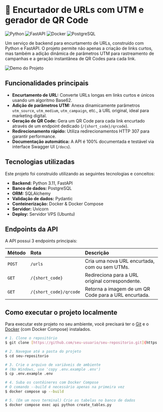 # 🔗 Encurtador de URLs com UTM e gerador de QR Code

![Python](https://img.shields.io/badge/Python-3.11-3776AB?style=for-the-badge&logo=python&logoColor=white)
![FastAPI](https://img.shields.io/badge/FastAPI-0.111.0-009688?style=for-the-badge&logo=fastapi&logoColor=white)
![Docker](https://img.shields.io/badge/Docker-20.10-2496ED?style=for-the-badge&logo=docker&logoColor=white)
![PostgreSQL](https://img.shields.io/badge/PostgreSQL-15-4169E1?style=for-the-badge&logo=postgresql&logoColor=white)

Um serviço de backend para encurtamento de URLs, construído com Python e FastAPI. O projeto permite não apenas a criação de links curtos, mas também a adição dinâmica de parâmetros UTM para rastreamento de campanhas e a geração instantânea de QR Codes para cada link.

![Demo do Projeto](https://exemplo.com/link_para_sua_imagem_demo.png)

## Funcionalidades principais

* **Encurtamento de URL:** Converte URLs longas em links curtos e únicos usando um algoritmo Base62.
* **Adição de parâmetros UTM:** Anexa dinamicamente parâmetros `utm_source`, `utm_medium`, `utm_campaign`, etc., à URL original, ideal para marketing digital.
* **Geração de QR Code:** Gera um QR Code para cada link encurtado através de um endpoint dedicado (`/{short_code}/qrcode`).
* **Redirecionamento rápido:** Utiliza redirecionamentos HTTP 307 para garantir performance.
* **Documentação automática:** A API é 100% documentada e testável via interface Swagger UI (`/docs`).

## Tecnologias utilizadas

Este projeto foi construído utilizando as seguintes tecnologias e conceitos:

* **Backend:** Python 3.11, FastAPI
* **Banco de dados:** PostgreSQL
* **ORM:** SQLAlchemy
* **Validação de dados:** Pydantic
* **Conteinerização:** Docker & Docker Compose
* **Servidor:** Uvicorn
* **Deploy:** Servidor VPS (Ubuntu)

## Endpoints da API

A API possui 3 endpoints principais:

| Método | Rota                     | Descrição                                         |
| :----- | :----------------------- | :-------------------------------------------------- |
| `POST` | `/urls`                  | Cria uma nova URL encurtada, com ou sem UTMs.       |
| `GET`  | `/{short_code}`          | Redireciona para a URL original correspondente.     |
| `GET`  | `/{short_code}/qrcode`   | Retorna a imagem de um QR Code para a URL encurtada.|

## Como executar o projeto localmente

Para executar este projeto no seu ambiente, você precisará ter o [Git](https://git-scm.com/) e o [Docker](https://www.docker.com/) (com Docker Compose) instalados.

```bash
# 1. Clone o repositório
$ git clone [https://github.com/seu-usuario/seu-repositorio.git](https://github.com/seu-usuario/seu-repositorio.git)

# 2. Navegue até a pasta do projeto
$ cd seu-repositorio

# 3. Crie o arquivo de variáveis de ambiente
# (No Windows, use 'copy .env.example .env')
$ cp .env.example .env

# 4. Suba os contêineres com Docker Compose
# O comando --build é necessário apenas na primeira vez
$ docker compose up --build

# 5. (Em um novo terminal) Crie as tabelas no banco de dados
$ docker compose exec api python create_tables.py